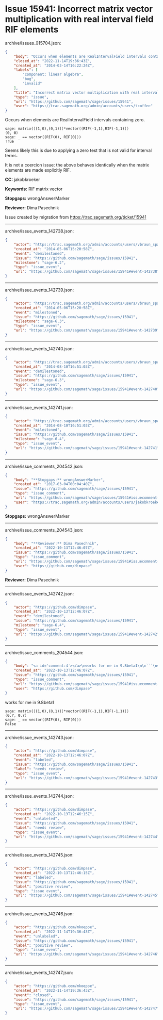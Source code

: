 # Issue 15941: Incorrect matrix vector multiplication with real interval field RIF elements

archive/issues_015704.json:
```json
{
    "body": "Occurs when elements are RealIntervalField intervals containing zero.\n\n```\nsage: matrix(((1,0),(0,1)))*vector((RIF(-1,1),RIF(-1,1)))\n(0, 0)\nsage: _ == vector((RIF(0), RIF(0)))\nTrue\n```\n\nSeems likely this is due to applying a zero test that is not valid for interval terms.\n\nIt is not a coercion issue: the above behaves identically when the matrix elements are made explicitly RIF.\n\n**CC:**  jakobkroeker\n\n**Keywords:** RIF matrix vector\n\n**Stopgaps:** wrongAnswerMarker\n\n**Reviewer:** Dima Pasechnik\n\nIssue created by migration from https://trac.sagemath.org/ticket/15941\n\n",
    "closed_at": "2022-11-14T19:36:43Z",
    "created_at": "2014-03-14T16:22:24Z",
    "labels": [
        "component: linear algebra",
        "bug",
        "invalid"
    ],
    "title": "Incorrect matrix vector multiplication with real interval field RIF elements",
    "type": "issue",
    "url": "https://github.com/sagemath/sage/issues/15941",
    "user": "https://trac.sagemath.org/admin/accounts/users/tcoffee"
}
```
Occurs when elements are RealIntervalField intervals containing zero.

```
sage: matrix(((1,0),(0,1)))*vector((RIF(-1,1),RIF(-1,1)))
(0, 0)
sage: _ == vector((RIF(0), RIF(0)))
True
```

Seems likely this is due to applying a zero test that is not valid for interval terms.

It is not a coercion issue: the above behaves identically when the matrix elements are made explicitly RIF.

**CC:**  jakobkroeker

**Keywords:** RIF matrix vector

**Stopgaps:** wrongAnswerMarker

**Reviewer:** Dima Pasechnik

Issue created by migration from https://trac.sagemath.org/ticket/15941





---

archive/issue_events_142738.json:
```json
{
    "actor": "https://trac.sagemath.org/admin/accounts/users/vbraun_spam",
    "created_at": "2014-05-06T15:20:58Z",
    "event": "demilestoned",
    "issue": "https://github.com/sagemath/sage/issues/15941",
    "milestone": "sage-6.2",
    "type": "issue_event",
    "url": "https://github.com/sagemath/sage/issues/15941#event-142738"
}
```



---

archive/issue_events_142739.json:
```json
{
    "actor": "https://trac.sagemath.org/admin/accounts/users/vbraun_spam",
    "created_at": "2014-05-06T15:20:58Z",
    "event": "milestoned",
    "issue": "https://github.com/sagemath/sage/issues/15941",
    "milestone": "sage-6.3",
    "type": "issue_event",
    "url": "https://github.com/sagemath/sage/issues/15941#event-142739"
}
```



---

archive/issue_events_142740.json:
```json
{
    "actor": "https://trac.sagemath.org/admin/accounts/users/vbraun_spam",
    "created_at": "2014-08-10T16:51:03Z",
    "event": "demilestoned",
    "issue": "https://github.com/sagemath/sage/issues/15941",
    "milestone": "sage-6.3",
    "type": "issue_event",
    "url": "https://github.com/sagemath/sage/issues/15941#event-142740"
}
```



---

archive/issue_events_142741.json:
```json
{
    "actor": "https://trac.sagemath.org/admin/accounts/users/vbraun_spam",
    "created_at": "2014-08-10T16:51:03Z",
    "event": "milestoned",
    "issue": "https://github.com/sagemath/sage/issues/15941",
    "milestone": "sage-6.4",
    "type": "issue_event",
    "url": "https://github.com/sagemath/sage/issues/15941#event-142741"
}
```



---

archive/issue_comments_204542.json:
```json
{
    "body": "**Stopgaps:** wrongAnswerMarker",
    "created_at": "2017-03-04T00:04:40Z",
    "issue": "https://github.com/sagemath/sage/issues/15941",
    "type": "issue_comment",
    "url": "https://github.com/sagemath/sage/issues/15941#issuecomment-204542",
    "user": "https://trac.sagemath.org/admin/accounts/users/jakobkroeker"
}
```

**Stopgaps:** wrongAnswerMarker



---

archive/issue_comments_204543.json:
```json
{
    "body": "**Reviewer:** Dima Pasechnik",
    "created_at": "2022-10-13T12:46:07Z",
    "issue": "https://github.com/sagemath/sage/issues/15941",
    "type": "issue_comment",
    "url": "https://github.com/sagemath/sage/issues/15941#issuecomment-204543",
    "user": "https://github.com/dimpase"
}
```

**Reviewer:** Dima Pasechnik



---

archive/issue_events_142742.json:
```json
{
    "actor": "https://github.com/dimpase",
    "created_at": "2022-10-13T12:46:07Z",
    "event": "demilestoned",
    "issue": "https://github.com/sagemath/sage/issues/15941",
    "milestone": "sage-6.4",
    "type": "issue_event",
    "url": "https://github.com/sagemath/sage/issues/15941#event-142742"
}
```



---

archive/issue_comments_204544.json:
```json
{
    "body": "<a id='comment:4'></a>\nworks for me in 9.8beta1\n\n```\nsage: matrix(((1,0),(0,1)))*vector((RIF(-1,1),RIF(-1,1)))\n(0.?, 0.?)\nsage: _ == vector((RIF(0), RIF(0)))\nFalse\n```",
    "created_at": "2022-10-13T12:46:07Z",
    "issue": "https://github.com/sagemath/sage/issues/15941",
    "type": "issue_comment",
    "url": "https://github.com/sagemath/sage/issues/15941#issuecomment-204544",
    "user": "https://github.com/dimpase"
}
```

<a id='comment:4'></a>
works for me in 9.8beta1

```
sage: matrix(((1,0),(0,1)))*vector((RIF(-1,1),RIF(-1,1)))
(0.?, 0.?)
sage: _ == vector((RIF(0), RIF(0)))
False
```



---

archive/issue_events_142743.json:
```json
{
    "actor": "https://github.com/dimpase",
    "created_at": "2022-10-13T12:46:07Z",
    "event": "labeled",
    "issue": "https://github.com/sagemath/sage/issues/15941",
    "label": "needs review",
    "type": "issue_event",
    "url": "https://github.com/sagemath/sage/issues/15941#event-142743"
}
```



---

archive/issue_events_142744.json:
```json
{
    "actor": "https://github.com/dimpase",
    "created_at": "2022-10-13T12:46:15Z",
    "event": "unlabeled",
    "issue": "https://github.com/sagemath/sage/issues/15941",
    "label": "needs review",
    "type": "issue_event",
    "url": "https://github.com/sagemath/sage/issues/15941#event-142744"
}
```



---

archive/issue_events_142745.json:
```json
{
    "actor": "https://github.com/dimpase",
    "created_at": "2022-10-13T12:46:15Z",
    "event": "labeled",
    "issue": "https://github.com/sagemath/sage/issues/15941",
    "label": "positive review",
    "type": "issue_event",
    "url": "https://github.com/sagemath/sage/issues/15941#event-142745"
}
```



---

archive/issue_events_142746.json:
```json
{
    "actor": "https://github.com/mkoeppe",
    "created_at": "2022-11-14T19:36:43Z",
    "event": "unlabeled",
    "issue": "https://github.com/sagemath/sage/issues/15941",
    "label": "positive review",
    "type": "issue_event",
    "url": "https://github.com/sagemath/sage/issues/15941#event-142746"
}
```



---

archive/issue_events_142747.json:
```json
{
    "actor": "https://github.com/mkoeppe",
    "created_at": "2022-11-14T19:36:43Z",
    "event": "closed",
    "issue": "https://github.com/sagemath/sage/issues/15941",
    "type": "issue_event",
    "url": "https://github.com/sagemath/sage/issues/15941#event-142747"
}
```
